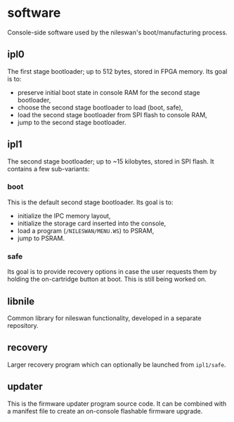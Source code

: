 # software

Console-side software used by the nileswan's boot/manufacturing process.

## ipl0

The first stage bootloader; up to 512 bytes, stored in FPGA memory. Its goal is to:

- preserve initial boot state in console RAM for the second stage bootloader,
- choose the second stage bootloader to load (boot, safe),
- load the second stage bootloader from SPI flash to console RAM,
- jump to the second stage bootloader.

## ipl1

The second stage bootloader; up to ~15 kilobytes, stored in SPI flash. It contains
a few sub-variants:

### boot

This is the default second stage bootloader. Its goal is to:

- initialize the IPC memory layout,
- initialize the storage card inserted into the console,
- load a program (`/NILESWAN/MENU.WS`) to PSRAM,
- jump to PSRAM.

### safe

Its goal is to provide recovery options in case the user requests them by holding
the on-cartridge button at boot. This is still being worked on.

## libnile

Common library for nileswan functionality, developed in a separate repository.

## recovery

Larger recovery program which can optionally be launched from `ipl1/safe`.

## updater

This is the firmware updater program source code. It can be combined with a
manifest file to create an on-console flashable firmware upgrade.
